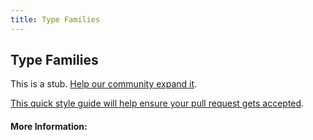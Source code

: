 ```yaml
---
title: Type Families
---
```


## Type Families

This is a stub. [Help our community expand it](https://github.com/freeCodeCamp/guide-articles/tree/master/articles/Design/Typography/Type-Families/index.md).

[This quick style guide will help ensure your pull request gets accepted](https://github.com/freeCodeCamp/guide-articles/blob/master/README.md).

<!-- The article goes here, in GitHub-flavored Markdown. Feel free to add YouTube videos, images, and CodePen/JSBin embeds  -->

#### More Information:
<!-- Please add any articles you think might be helpful to read before writing the article -->


